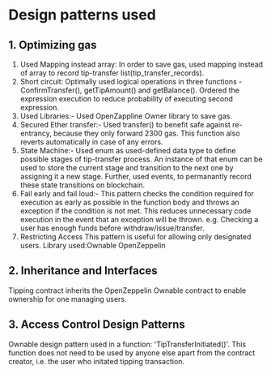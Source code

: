 # Design patterns used

## 1. Optimizing gas
1. Used Mapping instead array:
In order to save gas, used mapping instead of array to record tip-transfer list(tip_transfer_records).
2. Short circuit: 
Optimally used logical operations in three functions - ConfirmTransfer(), getTipAmount() and getBalance(). Ordered the expression execution to reduce probability of executing second expression.
3. Used Libraries:- Used OpenZappline Owner library to save gas.
4. Secured Ether transfer:- Used transfer() to benefit safe against re-entrancy, because they only forward 2300 gas. This function also reverts automatically in case of any errors.
5. State Machine:- 
Used enum as used-defined data type to define possible stages of tip-transfer process. An instance of that enum can be used to store the current stage and transition to the next one by assigning it a new stage. Further, used events, to permanantly record these state transitions on blockchain.
6. Fail early and fail loud:- 
This pattern checks the condition required for execution as early as possible in the function body and throws an exception if the condition is not met. This reduces unnecessary code execution in the event that an exception will be thrown.
e.g. Checking a user has enough funds before withdraw/issue/transfer.
5. Restricting Access This pattern is useful for allowing only designated users.
   Library used:Ownable OpenZeppelin

## 2. Inheritance and Interfaces

Tipping contract inherits the OpenZeppelin Ownable contract to enable ownership for one managing users.

## 3. Access Control Design Patterns

Ownable design pattern used in a function: 'TipTransferInitiated()'. This function does not need to be used by anyone else apart from the contract creator, i.e. the user who initated tipping transaction.

